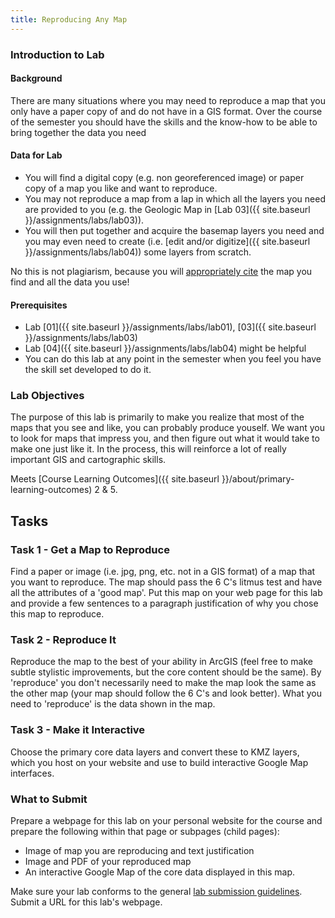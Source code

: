 ```yaml
---
title: Reproducing Any Map
---
```


### Introduction to Lab

#### Background

There are many situations where you may need to reproduce a map  that you only have a paper copy of and do not have in a GIS format. Over the course of the semester you should have the skills and the know-how to be able to bring together the data you need

#### Data for Lab

- You will find a digital copy (e.g. non georeferenced image) or paper copy of a map you like and want to reproduce. 
- You may not reproduce a map from a lap in which all the layers you need are provided to you (e.g. the Geologic Map in [Lab 03]({{ site.baseurl }}/assignments/labs/lab03)). 
- You will then put together and acquire the basemap layers you need and you may even need to create (i.e. [edit and/or digitize]({{ site.baseurl }}/assignments/labs/lab04)) some layers from scratch.

No this is not plagiarism, because you will [appropriately cite](http://libguides.usu.edu/content.php?pid=176243&sid=1484011) the map you find and all the data you use!

#### Prerequisites

- Lab [01]({{ site.baseurl }}/assignments/labs/lab01), [03]({{ site.baseurl }}/assignments/labs/lab03)
- Lab [04]({{ site.baseurl }}/assignments/labs/lab04) might be helpful
- You can do this lab at any point in the semester when you feel you have the skill set developed to do it.

### Lab Objectives

The purpose of this lab is primarily to make you realize that most of the maps that you see and like, you can probably produce youself. We want you to look for maps that impress you, and then figure out what it would take to make one just like it. In the process, this will reinforce a lot of really important GIS and cartographic skills.

Meets [Course Learning Outcomes]({{ site.baseurl }}/about/primary-learning-outcomes) 2 & 5. 

## Tasks

### Task 1 - Get a Map to Reproduce

Find a paper or image (i.e. jpg, png, etc. not in a GIS format) of a map that you want to reproduce. The map should pass the 6 C's litmus test and have all the attributes of a 'good map'. Put this map on your web page for this lab and provide a few sentences to a paragraph justification of why you chose this map to reproduce.

### Task 2 - Reproduce It

Reproduce the map to the best of your ability in ArcGIS (feel free to make subtle stylistic improvements, but the core content should be the same). By 'reproduce' you don't necessarily need to make the map look the same as the other map (your map should follow the 6 C's and look better). What you need to 'reproduce' is the data shown in the map.

### Task 3 - Make it Interactive

Choose the primary core data layers and convert these to KMZ layers, which you host on your website and use to build interactive Google Map interfaces. 

### What to Submit

Prepare a webpage for this lab on your personal website for the course and prepare the following within that page or subpages (child pages):

- Image of map you are reproducing and text justification
- Image and PDF of your reproduced map
- An interactive Google Map of the core data displayed in this map.

Make sure your lab conforms to the general [lab submission guidelines](http://a/joewheaton.org/gis-wats-4930-6920/labs#TOC-Lab-Submission-Guidelines). Submit a URL for this lab's webpage.

